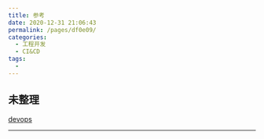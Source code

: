 ```yaml
---
title: 参考
date: 2020-12-31 21:06:43
permalink: /pages/df0e09/
categories:
  - 工程开发
  - CI&CD
tags:
  -
---
```


## 未整理

[devops](https://baike.baidu.com/item/devops/2613029?fr=aladdin)

---
